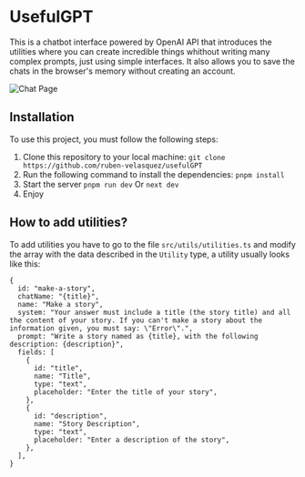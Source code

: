 # UsefulGPT

This is a chatbot interface powered by OpenAI API that introduces the utilities where you can create incredible things whithout writing many complex prompts, just using simple interfaces. It also allows you to save the chats in the browser's memory without creating an account.

![Chat Page](https://media.discordapp.net/attachments/835918308166336545/1160345061968588912/UsefulGPT_Code_Translator.png?ex=6534528c&is=6521dd8c&hm=8bbbecee77ac6a7adb4ee95bd3d471dca0b496ab85d2dd0dec097d2408c5895b&=&width=765&height=430)

## Installation
To use this project, you must follow the following steps:

1. Clone this repository to your local machine:
```git clone https://github.com/ruben-velasquez/usefulGPT```
2. Run the following command to install the dependencies:
```pnpm install```
3. Start the server
```pnpm run dev```
Or
```next dev```
4. Enjoy

## How to add utilities?

To add utilities you have to go to the file ```src/utils/utilities.ts``` and modify the array with the data described in the ```Utility``` type, a utility usually looks like this:

    {
      id: "make-a-story",
      chatName: "{title}",
      name: "Make a story",
      system: "Your answer must include a title (the story title) and all the content of your story. If you can't make a story about the information given, you must say: \"Error\".",
      prompt: "Write a story named as {title}, with the following description: {description}",
      fields: [
        {
          id: "title",
          name: "Title",
          type: "text",
          placeholder: "Enter the title of your story",
        },
        {
          id: "description",
          name: "Story Description",
          type: "text",
          placeholder: "Enter a description of the story",
        },
      ],
    }
